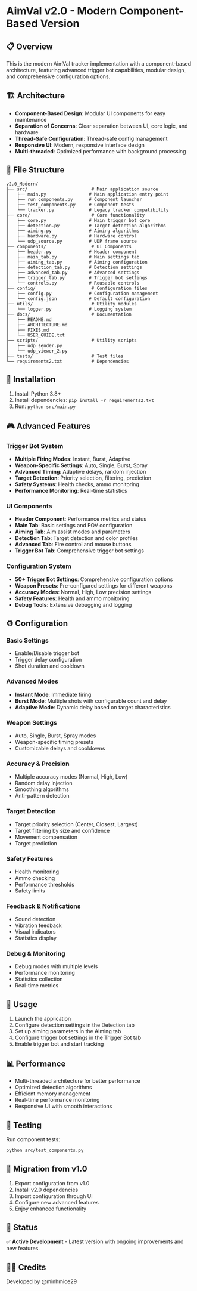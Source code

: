 # AimVal v2.0 - Modern Component-Based Version

## 📋 Overview
This is the modern AimVal tracker implementation with a component-based architecture, featuring advanced trigger bot capabilities, modular design, and comprehensive configuration options.

## 🏗️ Architecture
- **Component-Based Design**: Modular UI components for easy maintenance
- **Separation of Concerns**: Clear separation between UI, core logic, and hardware
- **Thread-Safe Configuration**: Thread-safe config management
- **Responsive UI**: Modern, responsive interface design
- **Multi-threaded**: Optimized performance with background processing

## 📁 File Structure
```
v2.0_Modern/
├── src/                        # Main application source
│   ├── main.py                # Main application entry point
│   ├── run_components.py      # Component launcher
│   ├── test_components.py     # Component tests
│   └── tracker.py             # Legacy tracker compatibility
├── core/                       # Core functionality
│   ├── core.py                # Main trigger bot core
│   ├── detection.py           # Target detection algorithms
│   ├── aiming.py              # Aiming algorithms
│   ├── hardware.py            # Hardware control
│   └── udp_source.py          # UDP frame source
├── components/                 # UI Components
│   ├── header.py              # Header component
│   ├── main_tab.py            # Main settings tab
│   ├── aiming_tab.py          # Aiming configuration
│   ├── detection_tab.py       # Detection settings
│   ├── advanced_tab.py        # Advanced settings
│   ├── trigger_tab.py         # Trigger bot settings
│   └── controls.py            # Reusable controls
├── config/                     # Configuration files
│   ├── config.py              # Configuration management
│   └── config.json            # Default configuration
├── utils/                      # Utility modules
│   └── logger.py              # Logging system
├── docs/                       # Documentation
│   ├── README.md
│   ├── ARCHITECTURE.md
│   ├── FIXES.md
│   └── USER_GUIDE.txt
├── scripts/                    # Utility scripts
│   ├── udp_sender.py
│   └── udp_viewer_2.py
├── tests/                      # Test files
└── requirements2.txt           # Dependencies
```

## 🚀 Installation
1. Install Python 3.8+
2. Install dependencies: `pip install -r requirements2.txt`
3. Run: `python src/main.py`

## 🎮 Advanced Features

### Trigger Bot System
- **Multiple Firing Modes**: Instant, Burst, Adaptive
- **Weapon-Specific Settings**: Auto, Single, Burst, Spray
- **Advanced Timing**: Adaptive delays, random injection
- **Target Detection**: Priority selection, filtering, prediction
- **Safety Systems**: Health checks, ammo monitoring
- **Performance Monitoring**: Real-time statistics

### UI Components
- **Header Component**: Performance metrics and status
- **Main Tab**: Basic settings and FOV configuration
- **Aiming Tab**: Aim assist modes and parameters
- **Detection Tab**: Target detection and color profiles
- **Advanced Tab**: Fire control and mouse buttons
- **Trigger Bot Tab**: Comprehensive trigger bot settings

### Configuration System
- **50+ Trigger Bot Settings**: Comprehensive configuration options
- **Weapon Presets**: Pre-configured settings for different weapons
- **Accuracy Modes**: Normal, High, Low precision settings
- **Safety Features**: Health and ammo monitoring
- **Debug Tools**: Extensive debugging and logging

## ⚙️ Configuration

### Basic Settings
- Enable/Disable trigger bot
- Trigger delay configuration
- Shot duration and cooldown

### Advanced Modes
- **Instant Mode**: Immediate firing
- **Burst Mode**: Multiple shots with configurable count and delay
- **Adaptive Mode**: Dynamic delay based on target characteristics

### Weapon Settings
- Auto, Single, Burst, Spray modes
- Weapon-specific timing presets
- Customizable delays and cooldowns

### Accuracy & Precision
- Multiple accuracy modes (Normal, High, Low)
- Random delay injection
- Smoothing algorithms
- Anti-pattern detection

### Target Detection
- Target priority selection (Center, Closest, Largest)
- Target filtering by size and confidence
- Movement compensation
- Target prediction

### Safety Features
- Health monitoring
- Ammo checking
- Performance thresholds
- Safety limits

### Feedback & Notifications
- Sound detection
- Vibration feedback
- Visual indicators
- Statistics display

### Debug & Monitoring
- Debug modes with multiple levels
- Performance monitoring
- Statistics collection
- Real-time metrics

## 🔧 Usage
1. Launch the application
2. Configure detection settings in the Detection tab
3. Set up aiming parameters in the Aiming tab
4. Configure trigger bot settings in the Trigger Bot tab
5. Enable trigger bot and start tracking

## 📊 Performance
- Multi-threaded architecture for better performance
- Optimized detection algorithms
- Efficient memory management
- Real-time performance monitoring
- Responsive UI with smooth interactions

## 🧪 Testing
Run component tests:
```bash
python src/test_components.py
```

## 🔄 Migration from v1.0
1. Export configuration from v1.0
2. Install v2.0 dependencies
3. Import configuration through UI
4. Configure new advanced features
5. Enjoy enhanced functionality

## 📝 Status
✅ **Active Development** - Latest version with ongoing improvements and new features.

## 👨‍💻 Credits
Developed by @minhmice29